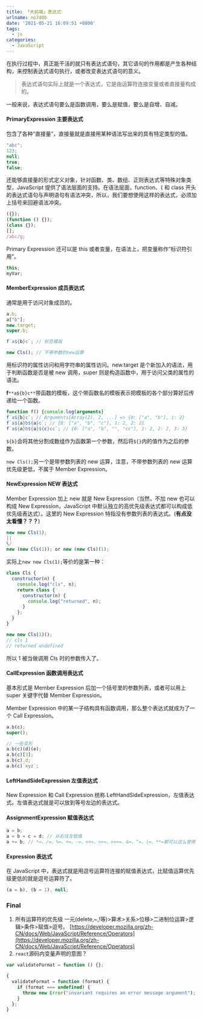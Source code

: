 ```yaml
---
title: 「大前端」表达式
urlname: no7d0b
date: '2021-05-21 16:09:51 +0800'
tags:
  - js
categories:
  - JavaScript
---
```


在执行过程中，真正能干活的就只有表达式语句，其它语句的作用都是产生各种结构，来控制表达式语句执行，或者改变表达式语句的意义。

> 表达式语句实际上就是一个表达式，它是由运算符连接变量或者直接量构成的。

一般来说，表达式语句要么是函数调用，要么是赋值，要么是自增、自减。

#### PrimaryExpression 主要表达式

包含了各种“直接量”，直接量就是直接用某种语法写出来的具有特定类型的值。

```javascript
"abc";
123;
null;
true;
false;
```

还能够直接量的形式定义对象，针对函数、类、数组、正则表达式等特殊对象类型，JavaScript 提供了语法层面的支持。在语法层面，function、{ 和 class 开头的表达式语句与声明语句有语法冲突，所以，我们要想使用这样的表达式，必须加上括号来回避语法冲突。

```javascript
({});
(function () {});
(class {});
[];
/abc/g;
```

Primary Expression 还可以是 this 或者变量，在语法上，把变量称作“标识符引用”。

```javascript
this;
myVar;
```

#### MemberExpression 成员表达式

通常是用于访问对象成员的。

```javascript
a.b;
a["b"];
new.target;
super.b;

f`a${b}c`; // 标签模版

new Cls(); // 不带参数的new运算
```

用标识符的属性访问和用字符串的属性访问。new.target 是个新加入的语法，用于判断函数是否是被 new 调用，super 则是构造函数中，用于访问父类的属性的语法。

**f**`**a${b}c**`带函数的模板，这个带函数名的模板表示把模板的各个部分算好后传递给一个函数。

```javascript
function f() {console.log(arguments}
f`a${b}c`; // Arguments[Array(2), 2, ...] => {0: ["a", "b"], 1: 2}
f`a${a}b${a}c`; // {0: ["a", "b", "c"], 1: 2, 2: 2}
f`a${a}b${a}${c}cc`; // {0: ["a", "b", "", "cc"], 1: 2, 2: 2, 3: 3}
```

`${b}`会将其他分割成数组作为函数第一个参数，然后将`${}`内的值作为之后的参数。

`new Cls();`另一个是带参数列表的 new 运算，注意，不带参数列表的 new 运算优先级更低，不属于 Member Expression。

#### NewExpression NEW 表达式

Member Expression 加上 new 就是 New Expression（当然，不加 new 也可以构成 New Expression，JavaScript 中默认独立的高优先级表达式都可以构成低优先级表达式）。这里的 New Expression 特指没有参数列表的表达式。(**有点没太看懂？？？**)

```javascript
new new Cls(1);
||
\/
new (new Cls(1)); or new (new Cls)(1);
```

实际上`new new Cls(1);`等价的是第一种：

```javascript
class Cls {
  constructor(n) {
    console.log("cls", n);
    return class {
      constructor(n) {
        console.log("returned", n);
      }
    };
  }
}

new new Cls(1)();
// cls 1
// returned undefined
```

所以 1 被当做调用 Cls 时的参数传入了。

#### CallExpression 函数调用表达式

基本形式是 Member Expression 后加一个括号里的参数列表，或者可以用上 super 关键字代替 Member Expression。

Member Expression 中的某一子结构具有函数调用，那么整个表达式就成为了一个 Call Expression。

```javascript
a.b(c);
super();

// 一些变形
a.b(c)(d)(e);
a.b(c)[3];
a.b(c).d;
a.b(c)`xyz`;
```

#### LeftHandSideExpression 左值表达式

New Expression 和 Call Expression 统称 LeftHandSideExpression，左值表达式。左值表达式就是可以放到等号左边的表达式。

#### AssignmentExpression 赋值表达式

```javascript
a = b;
a = b = c = d; // 从右往左赋值
a += b; // *=、/=、%=、+=、-=、<<=、>>=、>>>=、&=、^=、|=、**=都可以这么使用
```

#### Expression 表达式

在 JavaScript 中，表达式就是用逗号运算符连接的赋值表达式，比赋值运算优先级更低的就是逗号运算符了。

```javascript
(a = b), (b = 1), null;
```

### Final

1. 所有运算符的优先级
   一元(delete,~,!等)>算术>关系>位移>二进制位运算>逻辑>条件>赋值>逗号。
   [https://developer.mozilla.org/zh-CN/docs/Web/JavaScript/Reference/Operators](https://developer.mozilla.org/zh-CN/docs/Web/JavaScript/Reference/Operators)
1. `react`源码内变量声明的意图？

```javascript
var validateFormat = function () {};

{
  validateFormat = function (format) {
    if (format === undefined) {
      throw new Error("invariant requires an error message argument");
    }
  };
}
```

